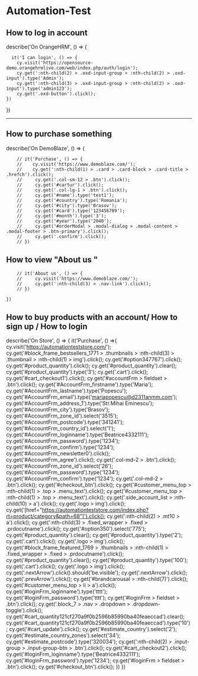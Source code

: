 # Automation-Test

## **How to log in account**



describe('On OrangeHRM', () => {

      it('I can login', () => {
        cy.visit('https://opensource-demo.orangehrmlive.com/web/index.php/auth/login');
        cy.get(':nth-child(2) > .oxd-input-group > :nth-child(2) > .oxd-input').type('Admin');
        cy.get(':nth-child(3) > .oxd-input-group > :nth-child(2) > .oxd-input').type('admin123');
        cy.get('.oxd-button').click();
    })
})

***************************************************************
## **How to purchase something**

describe('On DemoBlaze', () => {


    
        // it('Purchase', () => {
        //    cy.visit('https://www.demoblaze.com/');
        //    cy.get(':nth-child(1) > .card > .card-block > .card-title > .hrefch').click();
        //     cy.get('.col-sm-12 > .btn').click();
        //     cy.get('#cartur').click();
        //     cy.get('.col-lg-1 > .btn').click();
        //     cy.get('#name').type('test1');
        //     cy.get('#country').type('Romania');
        //     cy.get('#city').type('Brasov');
        //     cy.get('#card').type('123456789');
        //     cy.get('#month').type('3');
        //     cy.get('#year').type('2040');
        //     cy.get('#orderModal > .modal-dialog > .modal-content > .modal-footer > .btn-primary').click();
        //     cy.get('.confirm').click();
        // })


## **How to view "About us "**

        // it('About us', () => {
        //     cy.visit('https://www.demoblaze.com/');
        //     cy.get(':nth-child(3) > .nav-link').click();
        // })
       
    })

## **How to buy products with an account/ How to sign up / How to login**

describe('On Store', () => {
    it('Purchase', () =>{
        cy.visit('https://automationteststore.com/');
        cy.get('#block_frame_bestsellers_1771 > .thumbnails > :nth-child(3) > .thumbnail > :nth-child(1) > img').click();
        cy.get('#option347767').click();
        cy.get('#product_quantity').click();
        cy.get('#product_quantity').clear();
        cy.get('#product_quantity').type('3');
        cy.get('.cart').click();
        cy.get('#cart_checkout1').click();
        cy.get('#accountFrm > fieldset > .btn').click();
        cy.get('#AccountFrm_firstname').type('Maria');
        cy.get('#AccountFrm_lastname').type('Popescu');
        cy.get('#AccountFrm_email').type('mariapopescu@d2311anmm.com');
        cy.get('#AccountFrm_address_1').type('Str.Mihai Eminescu');
        cy.get('#AccountFrm_city').type('Brasov');
        cy.get('#AccountFrm_zone_id').select('3515');
        cy.get('#AccountFrm_postcode').type('341241');
        cy.get('#AccountFrm_country_id').select('1');
        cy.get('#AccountFrm_loginname').type('Beatrice4332111');
        cy.get('#AccountFrm_password').type('1234');
        cy.get('#AccountFrm_confirm').type('1234');
        cy.get('#AccountFrm_newsletter0').click();
        cy.get('#AccountFrm_agree').click();
        cy.get('.col-md-2 > .btn').click();
        cy.get('#AccountFrm_zone_id').select('26');
        cy.get('#AccountFrm_password').type('1234');
        cy.get('#AccountFrm_confirm').type('1234');
        cy.get('.col-md-2 > .btn').click();
        cy.get('#checkout_btn').click();
        cy.get('#customer_menu_top > :nth-child(1) > .top > .menu_text').click();
        cy.get('#customer_menu_top > :nth-child(1) > .top > .menu_text').click();
        cy.get('.side_account_list > :nth-child(10) > a').click();
        cy.get('.logo > img').click();
    cy.get('[href="https://automationteststore.com/index.php?rt=product/category&path=68"]').click();
    cy.get(':nth-child(2) > .mt10 > a').click();
    cy.get(':nth-child(3) > .fixed_wrapper > .fixed > .prdocutname').click();
    cy.get('#option350').select('775');
    cy.get('#product_quantity').clear();
    cy.get('#product_quantity').type('2');
    cy.get('.cart').click();
    cy.get('.logo > img').click();
    cy.get('#block_frame_featured_1769 > .thumbnails > :nth-child(1) > .fixed_wrapper > .fixed > .prdocutname').click();
    cy.get('#product_quantity').clear();
    cy.get('#product_quantity').type('100');
    cy.get('.cart').click();
    cy.get('.logo > img').click();
    cy.get('.nextArrow').click().should('be.visible');
    cy.get('.nextArrow').click();
    cy.get('.prevArrow').click();
    cy.get('#brandcarousal > :nth-child(7)').click();
    cy.get('#customer_menu_top > li > a').click();
    cy.get('#loginFrm_loginname').type('tttt');
    cy.get('#loginFrm_password').type('tttt');
    cy.get('#loginFrm > fieldset > .btn').click();
    cy.get('.block_7 > .nav > .dropdown > .dropdown-toggle').click();
    cy.get('#cart_quantity121cf270a9f0b2596b85990ba40feaeccad').clear();
    cy.get('#cart_quantity121cf270a9f0b2596b85990ba40feaeccad').type('10');
    cy.get('#cart_update').click();
    cy.get('#estimate_country').select('2');
    cy.get('#estimate_country_zones').select('34');
    cy.get('#estimate_postcode').type('320034');
    cy.get(':nth-child(2) > .input-group > .input-group-btn > .btn').click();
    cy.get('#cart_checkout2').click();
    cy.get('#loginFrm_loginname').type('Beatrice4332111');
    cy.get('#loginFrm_password').type('1234');
    cy.get('#loginFrm > fieldset > .btn').click();
    cy.get('#checkout_btn').click();
    })
})
